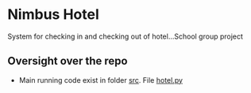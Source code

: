 # Nimbus Hotel

System for checking in and checking out of hotel...School group project

## Oversight over the repo

- Main running code exist in folder [src](./src). File [hotel.py](./src/hotel.py)
